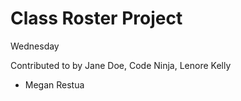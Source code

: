# Class Roster Project

Wednesday

Contributed to by Jane Doe, Code Ninja, Lenore Kelly

* Megan Restua 
